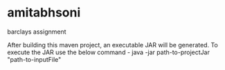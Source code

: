 # amitabhsoni
barclays assignment

After building this maven project, an executable JAR will be generated. To execute the JAR use the below command -
java -jar path-to-projectJar "path-to-inputFile"
